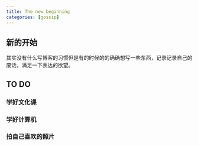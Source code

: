 ```yaml
---
title: The new beginning
categories: [gossip]
---
```




## 新的开始

其实没有什么写博客的习惯但是有的时候的的确确想写一些东西，记录记录自己的废话，满足一下表达的欲望。



## TO DO



### 学好文化课

### 学好计算机

### 拍自己喜欢的照片

